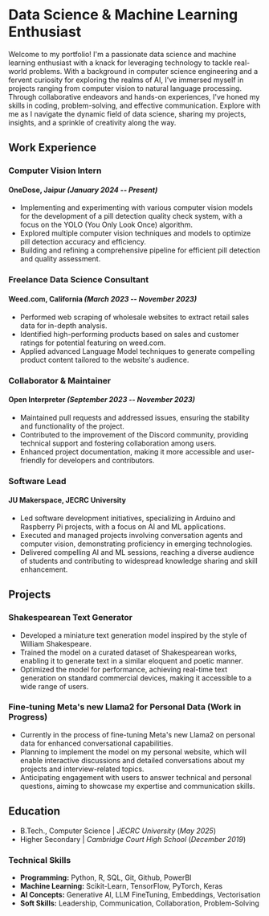 # Data Science & Machine Learning Enthusiast

Welcome to my portfolio! I'm a passionate data science and machine learning enthusiast with a knack for leveraging technology to tackle real-world problems. With a background in computer science engineering and a fervent curiosity for exploring the realms of AI, I've immersed myself in projects ranging from computer vision to natural language processing. Through collaborative endeavors and hands-on experiences, I've honed my skills in coding, problem-solving, and effective communication. Explore with me as I navigate the dynamic field of data science, sharing my projects, insights, and a sprinkle of creativity along the way.

## Work Experience
### Computer Vision Intern
#### OneDose, Jaipur *(January 2024 -- Present)*
- Implementing and experimenting with various computer vision models for the development of a pill detection quality check system, with a focus on the YOLO (You Only Look Once) algorithm.
- Explored multiple computer vision techniques and models to optimize pill detection accuracy and efficiency.
- Building and refining a comprehensive pipeline for efficient pill detection and quality assessment.

### Freelance Data Science Consultant
#### Weed.com, California *(March 2023 -- November 2023)*
- Performed web scraping of wholesale websites to extract retail sales data for in-depth analysis.
- Identified high-performing products based on sales and customer ratings for potential featuring on weed.com.
- Applied advanced Language Model techniques to generate compelling product content tailored to the website's audience.

### Collaborator & Maintainer
#### Open Interpreter *(September 2023 -- November 2023)*
- Maintained pull requests and addressed issues, ensuring the stability and functionality of the project.
- Contributed to the improvement of the Discord community, providing technical support and fostering collaboration among users.
- Enhanced project documentation, making it more accessible and user-friendly for developers and contributors.

### Software Lead
#### JU Makerspace, JECRC University
- Led software development initiatives, specializing in Arduino and Raspberry Pi projects, with a focus on AI and ML applications.
- Executed and managed projects involving conversation agents and computer vision, demonstrating proficiency in emerging technologies.
- Delivered compelling AI and ML sessions, reaching a diverse audience of students and contributing to widespread knowledge sharing and skill enhancement.


## Projects

### Shakespearean Text Generator
- Developed a miniature text generation model inspired by the style of William Shakespeare.
- Trained the model on a curated dataset of Shakespearean works, enabling it to generate text in a similar eloquent and poetic manner.
- Optimized the model for performance, achieving real-time text generation on standard commercial devices, making it accessible to a wide range of users.

### Fine-tuning Meta's new Llama2 for Personal Data (Work in Progress)
- Currently in the process of fine-tuning Meta's new Llama2 on personal data for enhanced conversational capabilities.
- Planning to implement the model on my personal website, which will enable interactive discussions and detailed conversations about my projects and interview-related topics.
- Anticipating engagement with users to answer technical and personal questions, aiming to showcase my expertise and communication skills.

## Education
- B.Tech., Computer Science | *JECRC University* (_May 2025_)								       		
- Higher Secondary	| *Cambridge Court High School* (_December 2019_)

### Technical Skills
- **Programming:** Python, R, SQL, Git, Github, PowerBI
- **Machine Learning:** Scikit-Learn, TensorFlow, PyTorch, Keras
- **AI Concepts:** Generative AI, LLM FineTuning, Embeddings, Vectorisation
- **Soft Skills:** Leadership, Communication, Collaboration, Problem-Solving